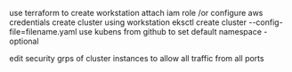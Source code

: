 use terraform to create workstation
attach iam role /or configure aws credentials
create cluster using workstation 
eksctl create cluster --config-file=filename.yaml
use kubens from github to set default namespace -optional

edit security grps of cluster instances to allow all traffic from all ports
